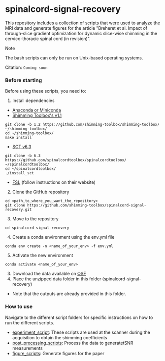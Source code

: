 # spinalcord-signal-recovery

This repository includes a collection of scripts that were used to analyze the MRI data and generate figures for the article "Breheret et al. Impact of through-slice gradient optimization for dynamic slice-wise shimming in the cervico-thoracic spinal cord (in revision)".

> [!NOTE]  
> The bash scripts can only be run on Unix-based operating systems.

Citation:
```Coming soon```

### Before starting

Before using these scripts, you need to:
1. Install dependencies
* [Anaconda or Miniconda](https://www.anaconda.com/download/success)
* [Shimming Toolbox's v1.1](https://github.com/shimming-toolbox/shimming-toolbox/releases/tag/1.1)
```
git clone -b 1.2 https://github.com/shimming-toolbox/shimming-toolbox/ ~/shimming-toolbox/
cd ~/shimming-toolbox/
make install
```
* [SCT v6.3](https://github.com/spinalcordtoolbox/spinalcordtoolbox/releases/tag/6.3)
```
git clone -b 6.3 https://github.com/spinalcordtoolbox/spinalcordtoolbox/ ~/spinalcordtoolbox/
cd ~/spinalcordtoolbox/
./install_sct
```
* [FSL](https://fsl.fmrib.ox.ac.uk/fsl/docs/#/install/index) (follow instructions on their website)
2. Clone the GitHub repository
```
cd <path_to_where_you_want_the_repository>
git clone https://github.com/shimming-toolbox/spinalcord-signal-recovery.git
```
3. Move to the repository
```
cd spinalcord-signal-recovery
```
4. Create a conda environment using the env.yml file
```
conda env create -n <name_of_your_env> -f env.yml
```
5. Activate the new environment
```
conda activate <name_of_your_env>
```
3. Download the data available on [OSF](https://osf.io/rs6tv/)
4. Place the unzipped data folder in this folder (spinalcord-signal-recovery)
* Note that the outputs are already provided in this folder.


### How to use

Navigate to the different script folders for specific instructions on how to run the different scripts. 
* [experiment_script](https://github.com/shimming-toolbox/spinalcord-signal-recovery/tree/main/scripts/experiment_script): These scripts are used at the scanner during the acquisition to obtain the shimming coefficients
* [post_processing_scripts](https://github.com/shimming-toolbox/spinalcord-signal-recovery/tree/main/scripts/post_processing_scripts): Process the data to generatetSNR measurements
* [figure_scripts](https://github.com/shimming-toolbox/spinalcord-signal-recovery/tree/main/scripts/figure_scripts): Generate figures for the paper
